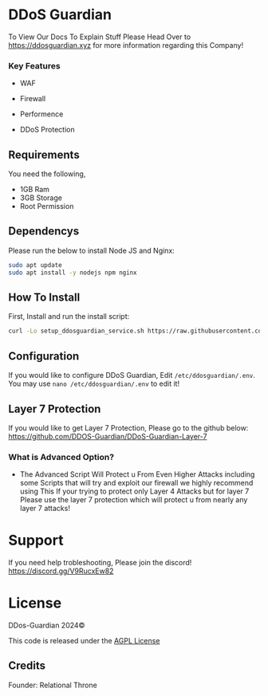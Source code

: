 # DDoS Guardian
To View Our Docs To Explain Stuff Please Head Over to https://ddosguardian.xyz for more information regarding this Company!

### Key Features
- WAF

- Firewall

- Performence

- DDoS Protection

## Requirements
You need the following,
* 1GB Ram
* 3GB Storage
* Root Permission

## Dependencys
Please run the below to install Node JS and Nginx:
```sh
sudo apt update
sudo apt install -y nodejs npm nginx
```

## How To Install
First, Install and run the install script:
```sh
curl -Lo setup_ddosguardian_service.sh https://raw.githubusercontent.com/DDOS-Guardian/DDoS-Guardian/main/setup_ddosguardian_service.sh | sudo bash
```

## Configuration
If you would like to configure DDoS Guardian, Edit ``/etc/ddosguardian/.env``. You may use ``nano /etc/ddosguardian/.env`` to edit it!

## Layer 7 Protection
If you would like to get Layer 7 Protection, Please go to the github below:
https://github.com/DDOS-Guardian/DDoS-Guardian-Layer-7

### What is Advanced Option?
- The Advanced Script Will Protect u From Even Higher Attacks including some Scripts that will try and exploit our firewall we highly recommend using This If your trying to protect only Layer 4 Attacks but for layer 7 Please use the layer 7 protection which will protect u from nearly any layer 7 attacks!

# Support
If you need help trobleshooting, Please join the discord!
https://discord.gg/V9RucxEw82

# License
DDos-Guardian 2024©

This code is released under the [AGPL License](https://github.com/DDOS-Guardian/DDoS-Guardian/blob/main/license "AGPL License")

## Credits
Founder: Relational Throne
